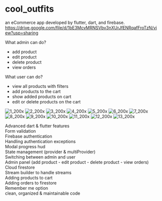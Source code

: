 # cool_outfits

an eCommerce app developed by flutter, dart, and firebase.  
https://drive.google.com/file/d/1bE3McvMRNSVbv3nXUrJfENRqafFroTzN/view?usp=sharing

What admin can do?
- add product  
- edit product  
- delete product  
- view orders  

What user can do?
- view all products with filters  
- add products to the cart  
- show added products on cart  
- edit or delete products on the cart   

![1_200x](https://user-images.githubusercontent.com/70852067/99306920-8185d280-285e-11eb-8e1a-12cf9e61ee07.png)
![2_200x](https://user-images.githubusercontent.com/70852067/99306924-834f9600-285e-11eb-98f9-cfb5291b6c38.png)
![3_200x](https://user-images.githubusercontent.com/70852067/99306927-8480c300-285e-11eb-9d0e-199f6da1a300.png)
![4_200x](https://user-images.githubusercontent.com/70852067/99306934-864a8680-285e-11eb-8e38-136a82a30202.png)
![5_200x](https://user-images.githubusercontent.com/70852067/99306939-877bb380-285e-11eb-9dcb-99e62bd424e6.png)
![6_200x](https://user-images.githubusercontent.com/70852067/99306944-89457700-285e-11eb-9c3c-7f9bbbab3de6.png)
![7_200x](https://user-images.githubusercontent.com/70852067/99306968-8cd8fe00-285e-11eb-9f1d-e948ed693382.png)
![8_200x](https://user-images.githubusercontent.com/70852067/99306973-8e0a2b00-285e-11eb-931d-4ffcbed0a162.png)
![9_200x](https://user-images.githubusercontent.com/70852067/99306978-906c8500-285e-11eb-8136-913b43a1b7f6.png)
![10_200x](https://user-images.githubusercontent.com/70852067/99306989-92364880-285e-11eb-87c5-7c76fa6e0217.png)
![11_200x](https://user-images.githubusercontent.com/70852067/99306997-94000c00-285e-11eb-9fcc-23880a283377.png)
![12_200x](https://user-images.githubusercontent.com/70852067/99307009-95c9cf80-285e-11eb-91f3-612518855b3c.png)
![13_200x](https://user-images.githubusercontent.com/70852067/99307011-97939300-285e-11eb-9c54-a150af24b521.png)  

Advanced dart & flutter features  
Form validation  
Firebase authentication  
Handling authentication exceptions  
Modal progress hud  
State management (provider & multiProvider)  
Switching between admin and user  
Admin panel (add product  - edit product - delete product - view orders)  
Cloud firestore  
Stream builder to handle streams  
Adding products to cart  
Adding orders to firestore  
Remember me option  
clean, organized & maintainable code  
